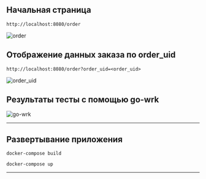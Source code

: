 
## Начальная страница
```http request
http://localhost:8080/order
```

![order](https://imgur.com/PgmAWuD)

## Отображение данных заказа по order_uid
```http request
http://localhost:8080/order?order_uid=<order_uid>
```

![order_uid](https://imgur.com/0JA4JAq)

## Результаты тесты с помощью go-wrk

![go-wrk](https://imgur.com/3IA9DCJ)

---

## Развертывание приложения

```shell
docker-compose build
```

```shell
docker-compose up
```

---